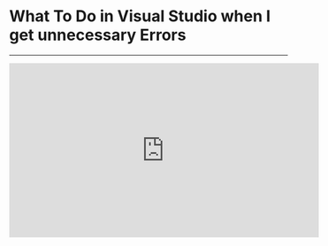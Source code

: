 ﻿# What To Do in Visual Studio when I get unnecessary Errors
---
<iframe width="560" height="315" src="https://www.youtube.com/embed/X2fafUDB3VE" frameborder="0" allowfullscreen></iframe>